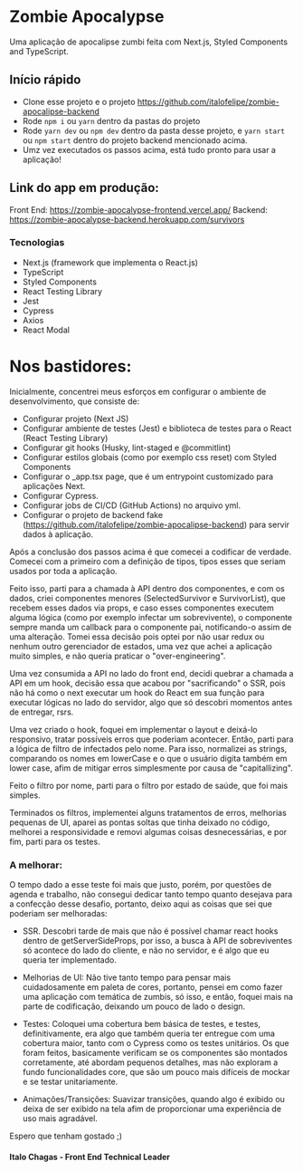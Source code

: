 # Zombie Apocalypse

Uma aplicação de apocalipse zumbi feita com Next.js, Styled Components and TypeScript.

## Início rápido

- Clone esse projeto e o projeto https://github.com/italofelipe/zombie-apocalipse-backend
- Rode `npm i` ou `yarn` dentro da pastas do projeto
- Rode `yarn dev` ou `npm dev` dentro da pasta desse projeto, e `yarn start` ou `npm start` dentro do projeto backend mencionado acima.
- Umz vez executados os passos acima, está tudo pronto para usar a aplicação!

## Link do app em produção:

Front End: https://zombie-apocalypse-frontend.vercel.app/
Backend: https://zombie-apocalypse-backend.herokuapp.com/survivors

### Tecnologias

- Next.js (framework que implementa o React.js)
- TypeScript
- Styled Components
- React Testing Library
- Jest
- Cypress
- Axios
- React Modal

# Nos bastidores:

Inicialmente, concentrei meus esforços em configurar o ambiente de desenvolvimento, que consiste de:

- Configurar projeto (Next JS)
- Configurar ambiente de testes (Jest) e biblioteca de testes para o React (React Testing Library)
- Configurar git hooks (Husky, lint-staged e @commitlint)
- Configurar estilos globais (como por exemplo css reset) com Styled Components
- Configurar o \_app.tsx page, que é um entrypoint customizado para aplicações Next.
- Configurar Cypress.
- Configurar jobs de CI/CD (GitHub Actions) no arquivo yml.
- Configurar o projeto de backend fake (https://github.com/italofelipe/zombie-apocalipse-backend) para servir dados à aplicação.

Após a conclusão dos passos acima é que comecei a codificar de verdade. Comecei com a primeiro com a definição de tipos, tipos esses que seriam usados por toda a aplicação.

Feito isso, parti para a chamada à API dentro dos componentes, e com os dados, criei componentes menores (SelectedSurvivor e SurvivorList), que recebem esses dados via props, e caso esses componentes executem alguma lógica (como por exemplo infectar um sobrevivente), o componente sempre manda um callback para o componente pai, notificando-o assim de uma alteração. Tomei essa decisão pois optei por não usar redux ou nenhum outro gerenciador de estados, uma vez que achei a aplicação muito simples, e não queria praticar o "over-engineering".

Uma vez consumida a API no lado do front end, decidi quebrar a chamada a API em um hook, decisão essa que acabou por "sacrificando" o SSR, pois não há como o next executar um hook do React em sua função para executar lógicas no lado do servidor, algo que só descobri momentos antes de entregar, rsrs.

Uma vez criado o hook, foquei em implementar o layout e deixá-lo responsivo, tratar possíveis erros que poderiam acontecer. Então, parti para a lógica de filtro de infectados pelo nome. Para isso, normalizei as strings, comparando os nomes em lowerCase e o que o usuário digita também em lower case, afim de mitigar erros simplesmente por causa de "capitallizing".

Feito o filtro por nome, parti para o filtro por estado de saúde, que foi mais simples.

Terminados os filtros, implementei alguns tratamentos de erros, melhorias pequenas de UI, aparei as pontas soltas que tinha deixado no código, melhorei a responsividade e removi algumas coisas desnecessárias, e por fim, parti para os testes.

### A melhorar:

O tempo dado a esse teste foi mais que justo, porém, por questões de agenda e trabalho, não consegui dedicar tanto tempo quanto desejava para a confecção desse desafio, portanto, deixo aqui as coisas que sei que poderiam ser melhoradas:

- SSR. Descobri tarde de mais que não é possível chamar react hooks dentro de getServerSideProps, por isso, a busca à API de sobreviventes só acontece do lado do cliente, e não no servidor, e é algo que eu queria ter implementado.

- Melhorias de UI: Não tive tanto tempo para pensar mais cuidadosamente em paleta de cores, portanto, pensei em como fazer uma aplicação com temática de zumbis, só isso, e então, foquei mais na parte de codificação, deixando um pouco de lado o design.

- Testes: Coloquei uma cobertura bem básica de testes, e testes, definitivamente, era algo que também queria ter entregue com uma cobertura maior, tanto com o Cypress como os testes unitários. Os que foram feitos, basicamente verificam se os componentes são montados corretamente, até abordam pequenos detalhes, mas não exploram a fundo funcionalidades core, que são um pouco mais difíceis de mockar e se testar unitariamente.

- Animações/Transições: Suavizar transições, quando algo é exibido ou deixa de ser exibido na tela afim de proporcionar uma experiência de uso mais agradável.

Espero que tenham gostado ;)

#### Italo Chagas - Front End Technical Leader
